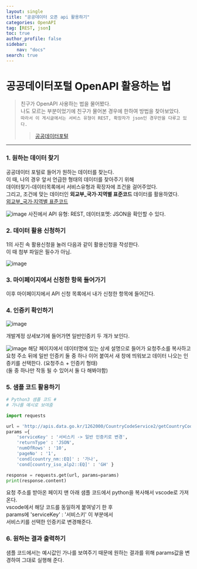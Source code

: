 ```yaml
---
layout: single
title: "공공데이터 오픈 api 활용하기"
categories: OpenAPI
tag: [REST, json]
toc: true
author_profile: false
sidebar:
    nav: "docs"
search: true
---
```


# 공공데이터포털 OpenAPI 활용하는 법    

> 친구가 OpenAPI 사용하는 법을 물어봤다.  
> 나도 모르는 부분이었기에 친구가 물어본 경우에 한하여 방법을 찾아보았다.     
> `따라서 이 게시글에서는 서비스 유형이 REST, 확장자가 json인 경우만을 다루고 있다.`    
>> [공공데이터포털](https://www.data.go.kr/index.do)

---

### 1. 원하는 데이터 찾기   

공공데이터 포털로 들어가 원하는 데이터를 찾는다.    
이 때, 나의 경우 앞서 언급한 형태의 데이터를 찾아주기 위해  
데이터찾기-데이터목록에서 서비스유형과 확장자에 조건을 걸어주었다.  
그리고, 조건에 맞는 데이터인 **외교부_국가·지역별 표준코드** 데이터를 활용하였다.   
[외교부_국가·지역별 표준코드](https://www.data.go.kr/tcs/dss/selectApiDataDetailView.do?publicDataPk=15075346)  


![image](https://github.com/user-attachments/assets/d3ebf503-d260-4f65-b342-41f6ad147aca)
사진에서 API 유형: REST, 데이터포멧: JSON을 확인할 수 있다.     

### 2. 데이터 활용 신청하기

1의 사진 속 활용신청을 눌러 다음과 같이 활용신청을 작성한다.     
이 때 첨부 파일은 필수가 아님.  

![image](https://github.com/user-attachments/assets/de940e55-b62d-4a75-a032-406b53dbbc66)

### 3. 마이페이지에서 신청한 항목 들어가기  

이후 마이페이지에서 API 신청 목록에서 내가 신청한 항목에 들어간다.  


### 4. 인증키 확인하기

![image](https://github.com/user-attachments/assets/be479365-2b84-4f96-80a0-e9662a148f62)

개발계정 상세보기에 들어가면 일반인증키 두 개가 보인다. 

![image](https://github.com/user-attachments/assets/dfa3747d-1b69-49ff-8eaa-783e66fc0cac)
해당 페이지에서 데이터명에 있는 상세 설명으로 들어가 요청주소를 복사하고    
요청 주소 뒤에 일반 인증키 둘 중 하나 이어 붙여서 새 창에 띄워보고 데이터 나오는 인증키를 선택한다. (요청주소 + 인증키 형태)      
(둘 중 하나만 작동 될 수 있어서 둘 다 해봐야함)     

### 5. 샘플 코드 활용하기

```python
# Python3 샘플 코드 #
# 가나를 예시로 보여줌

import requests

url = 'http://apis.data.go.kr/1262000/CountryCodeService2/getCountryCodeList2'
params ={
    'serviceKey' : '서비스키 -> 일반 인증키로 변경',
    'returnType' : 'JSON',
    'numOfRows' : '10',
    'pageNo' : '1',
    'cond[country_nm::EQ]' : '가나',
    'cond[country_iso_alp2::EQ]' : 'GH' }

response = requests.get(url, params=params)
print(response.content)
```

요청 주소를 받아온 페이지 맨 아래 샘플 코드에서 python을 복사해서 vscode로 가져온다.    
vscode에서 해당 코드를 동일하게 붙여넣기 한 후      
params에 'serviceKey' : '서비스키' 이 부분에서      
서비스키를 선택한 인증키로 변경해준다.      

### 6. 원하는 결과 출력하기

샘플 코드에서는 예시값인 가나를 보여주기 때문에 원하는 결과를 위해 params값을 변경하여 그대로 실행해 준다.      
